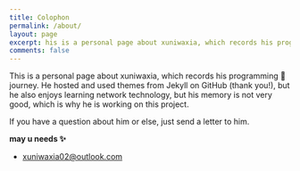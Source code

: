 ```yaml
---
title: Colophon
permalink: /about/
layout: page
excerpt: his is a personal page about xuniwaxia, which records his programming  🎒 journey. 
comments: false
---
```


This is a personal page about xuniwaxia, which records his programming  🎒 journey. He hosted and used themes from Jekyll on GitHub (thank you!), but he also enjoys learning network technology, but his memory is not very good, which is why he is working on this project.

If you have a question about him or else, just send a letter to him.

**may u needs ✨**

-  xuniwaxia02@outlook.com

  

  
